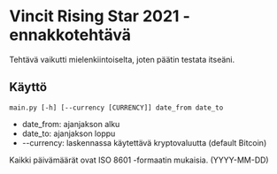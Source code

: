 # Vincit Rising Star 2021 -ennakkotehtävä

Tehtävä vaikutti mielenkiintoiselta, joten päätin testata itseäni.

## Käyttö
`main.py [-h] [--currency [CURRENCY]] date_from date_to`
- date_from: ajanjakson alku
- date_to: ajanjakson loppu
- --currency: laskennassa käytettävä kryptovaluutta (default Bitcoin)

Kaikki päivämäärät ovat ISO 8601 -formaatin mukaisia. (YYYY-MM-DD)
